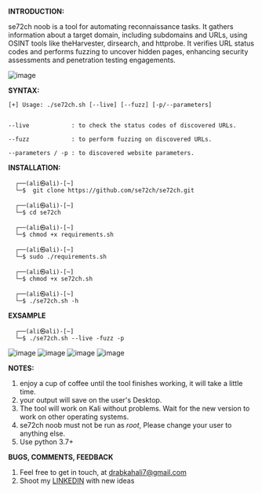 **INTRODUCTION:**

se72ch noob is a tool for automating reconnaissance tasks. It gathers information about a target domain, including subdomains and URLs, using OSINT tools like theHarvester, dirsearch, and httprobe. It verifies URL status codes and performs fuzzing to uncover hidden pages, enhancing security assessments and penetration testing engagements.

![image](https://github.com/se72ch/se72ch/assets/134131449/5bdd246e-c90a-402b-82ec-ec4133283ca8)

                                                                                                                                                                              
**SYNTAX:**

    [+] Usage: ./se72ch.sh [--live] [--fuzz] [-p/--parameters] 


    --live            : to check the status codes of discovered URLs.

    --fuzz            : to perform fuzzing on discovered URLs.

    --parameters / -p : to discovered website parameters.



**INSTALLATION:**

      ┌──(ali㉿ali)-[~]
      └─$  git clone https://github.com/se72ch/se72ch.git
       
      ┌──(ali㉿ali)-[~]
      └─$ cd se72ch 
       
      ┌──(ali㉿ali)-[~]
      └─$ chmod +x requirements.sh
       
      ┌──(ali㉿ali)-[~]
      └─$ sudo ./requirements.sh
       
      ┌──(ali㉿ali)-[~]
      └─$ chmod +x se72ch.sh
       
      ┌──(ali㉿ali)-[~]
      └─$ ./se72ch.sh -h 

      
**EXSAMPLE**

      ┌──(ali㉿ali)-[~]
      └─$ ./se72ch.sh --live -fuzz -p  
![image](https://github.com/se72ch/se72ch/assets/134131449/7b322bb6-901f-4daa-9397-5c75cdbb874c)
![image](https://github.com/se72ch/se72ch/assets/134131449/8c1faf71-69aa-4403-9f7c-43cd9f1180b3)
![image](https://github.com/se72ch/se72ch/assets/134131449/1370523e-9c1b-42ca-87ad-f4a74e5c545a)
![image](https://github.com/se72ch/se72ch/assets/134131449/4198d4a6-b12a-458f-ba29-42828f3b2153)




**NOTES:**

1. enjoy a cup of coffee until the tool finishes working, it will take a little time.
2. your output  will save on the user's Desktop.
3. The tool will work on Kali without problems. Wait for the new version to work on other operating systems.
4. se72ch noob must not be run as *root*, Please change your user to anything else.
5. Use python 3.7+


   
**BUGS, COMMENTS, FEEDBACK**

1. Feel free to get in touch, at drabkahali7@gmail.com
2. Shoot my [LINKEDIN](https://www.linkedin.com/in/alialdrabkih/) with new ideas
